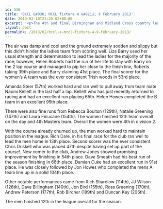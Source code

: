 ```yaml
---
id: 516
title: 'BCCL &#038; MCCL fixture 4 &#8211; 9 February 2013'
date: 2013-02-10T21:20:02+00:00
excerpt: '<p>The 4th and final Birmingham and Midland Cross country league fixture saw the women and men both competing on home turf at Pittville Park. This fixture was also special as it was the first time the club had hosted an event in this league.</p>'
layout: post
permalink: /2013/02/bccl-a-mccl-fixture-4-9-february-2013/
---
```

The air was damp and cool and the ground extremely sodden and slippy but this didn&#8217;t hinder the ladies team from scoring well. Liza Barry used her usual strength and determination to lead the ladies for the majority of the race; however, Helen Roberts had the run of her life to stay with Barry on the 2 lap course and managed to pip her close to the finish line, Roberts taking 39th place and Barry claiming 41st place. The final scorer for the women&#8217;s A team was the ever consistent Trish woods in 53rd place.

Amanda Steer (57th) worked hard and ran well to pull away from team mate Naomi Kellett in the last half a lap. Kellett who has just recently returned to racing and had an excellent run placing 65th. Helen Howes completed the B team in an excellent 95th place.

There were also fine runs from Rebecca Boulton (129th), Natalie Greening (147th) and Laura Finucane (154th). The women finished 12th team overall on the day and 4th Masters team. Overall the women were 4th in division 2.

With the course already churned up, the men worked hard to maintain position in the league. Rich Dare, in his final race for the club ran well to lead the men home in 13th place. Second scorer was the ever consistent Chris Driskell who was placed 47th despite having set up part of the course!. New comer to the club, Andrew Jones showed promising improvement by finishing in 54th place. Dave Smeath had his best run of the season finishing in 66th place. Damian Cuke had an excellent run in 91st place. He was closely followed by Jon Howes who completed the mens A team line up in a solid 104th place.

Other notable performances came from Rich Shardlow (114th), JJ Wilson (126th), Dave Billingham (140th), Jon Bird (155th), Ross Greening (170th), Andrew Paterson (177th), Rob Bircher (189th) and Duncan Kay (205th).

The men finished 12th in the league overall for the season.</p>